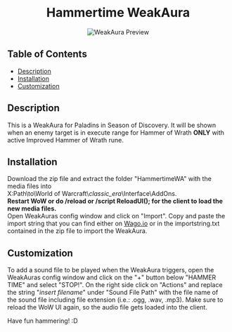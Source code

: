 <br>

<div align="center">

<h1 align="center">Hammertime WeakAura</h1>

![WeakAura Preview](./preview.png)

</div>

## Table of Contents

 - [Description](#description)
 - [Installation](#installation)
 - [Customization](#customization)
 
 
## Description

This is a WeakAura for Paladins in Season of Discovery.
It will be shown when an enemy target is in execute range for Hammer of Wrath **ONLY** with active Improved Hammer of Wrath rune.


## Installation

Download the zip file and extract the folder "HammertimeWA" with the media files into <br>
 X:Path\to\World of Warcraft\\_classic_era_\Interface\AddOns\.
<br>
**Restart WoW or do /reload or /script ReloadUI(); for the client to load the new media files.**
<br>
Open WeakAuras config window and click on "Import".
Copy and paste the import string that you can find either on [Wago.io](https://wago.io/gVQanX6wt) or in the importstring.txt contained in the zip file to import the WeakAura.


## Customization

To add a sound file to be played when the WeakAura triggers, open the WeakAuras config window and click on the "+" button below "HAMMER TIME" and select "STOP!".
On the right side click on "Actions" and replace the string "*insert filename*" under "Sound File Path" with the file name of the sound file including file extension (i.e.: .ogg, .wav, .mp3).
Make sure to reload the WoW UI again, so the audio file gets loaded into the client.


Have fun hammering! :D
